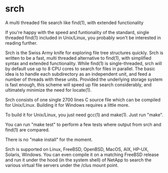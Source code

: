 # srch
A multi threaded file search like find(1), with extended functionality

If you're happy with the speed and funtionality of the standard, single threaded find(1) included in Unix/Linux, you probably won't be interested in reading further.

Srch is the Swiss Army knife for exploring file tree structures quickly. Srch is written to be a fast, multi threaded alternative to find(1), with simplified syntax and extended functionality.  While  find(1)  is  single-threaded, srch will by default use up to 8 CPU cores to search for files in parallel.  The basic idea is to handle each subdirectory as an independent unit, and feed a number of threads with these units.  Provided the underlying storage system is fast enough, this scheme will speed up file search considerably, and ultimately minimize the need for locate(1).

Srch consists of one single 2700 lines C source file which can be compiled for Unix/Linux.  Building it for Windows requires a little more.

To build it for Unix/Linux, you just need gcc(1) and make(1).  Just run "make".

You can run "make test" to perform a few tests where output from srch and find(1) are compared.

There is no "make install" for the moment.

Srch is supported on Linux, FreeBSD, OpenBSD, MacOS, AIX, HP-UX, Solaris, Windows.  You can even compile it on a matching FreeBSD release and run it under the hood (in the system shell) of NetApp to search the various virtual file servers under the /clus mount point.
